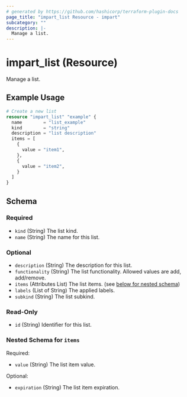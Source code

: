 ```yaml
---
# generated by https://github.com/hashicorp/terraform-plugin-docs
page_title: "impart_list Resource - impart"
subcategory: ""
description: |-
  Manage a list.
---
```


# impart_list (Resource)

Manage a list.

## Example Usage

```terraform
# Create a new list
resource "impart_list" "example" {
  name        = "list_example"
  kind        = "string"
  description = "list description"
  items = [
    {
      value = "item1",
    },
    {
      value = "item2",
    }
  ]
}
```

<!-- schema generated by tfplugindocs -->
## Schema

### Required

- `kind` (String) The list kind.
- `name` (String) The name for this list.

### Optional

- `description` (String) The description for this list.
- `functionality` (String) The list functionality. Allowed values are add, add/remove.
- `items` (Attributes List) The list items. (see [below for nested schema](#nestedatt--items))
- `labels` (List of String) The applied labels.
- `subkind` (String) The list subkind.

### Read-Only

- `id` (String) Identifier for this list.

<a id="nestedatt--items"></a>
### Nested Schema for `items`

Required:

- `value` (String) The list item value.

Optional:

- `expiration` (String) The list item expiration.
